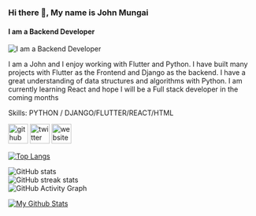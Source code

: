 ### Hi there 👋, My name is John Mungai
#### I am a Backend Developer
![I am a Backend Developer](https://arturssmirnovs.github.io/github-profile-readme-generator/images/banner.png)

I am a John and I enjoy working with Flutter and Python. I have built many projects with Flutter as the Frontend and Django as the backend. I have a great understanding of data structures and algorithms with Python. I am currently learning React and hope I will be a Full stack developer in the coming months

Skills: PYTHON / DJANGO/FLUTTER/REACT/HTML




[<img src='https://cdn.jsdelivr.net/npm/simple-icons@3.0.1/icons/github.svg' alt='github' height='40'>](https://github.com/JohnM-Kahura)  [<img src='https://cdn.jsdelivr.net/npm/simple-icons@3.0.1/icons/twitter.svg' alt='twitter' height='40'>](https://twitter.com/https://twitter.com/JMKahura)  [<img src='https://cdn.jsdelivr.net/npm/simple-icons@3.0.1/icons/icloud.svg' alt='website' height='40'>](http://johnmungai.netlify.app/)  

[![Top Langs](https://github-readme-stats.vercel.app/api/top-langs/?username=JohnM-Kahura)](https://github.com/anuraghazra/github-readme-stats)

![GitHub stats](https://github-readme-stats.vercel.app/api?username=JohnM-Kahura&show_icons=true)  
![GitHub streak stats](https://github-readme-streak-stats.herokuapp.com/?user=JohnM-Kahura)  
![GitHub Activity Graph](https://activity-graph.herokuapp.com/graph?username=JohnM-Kahura)  


[![My Github Stats](https://github-readme-stats.vercel.app/api?username=JohnM-Kahura)](https://github.com/JohnM-Kahura/github-readme-stats)

